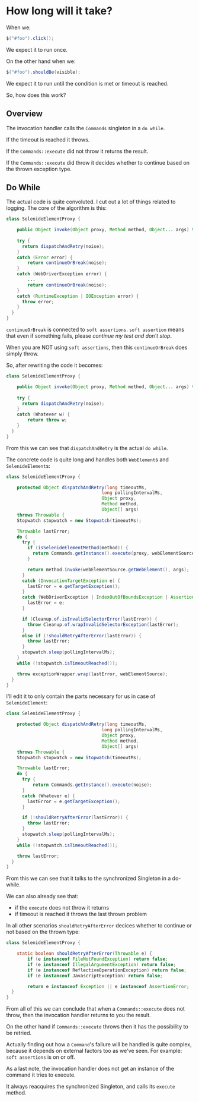 # How long will it take?

When we:

```java
$("#foo").click();
```

We expect it to run once.

On the other hand when we:

```java
$("#foo").shouldBe(visible);
```

We expect it to run until the condition is met or timeout is reached.

So, how does this work?

## Overview

The invocation handler calls the `Commands` singleton in a `do while`.

If the timeout is reached it throws.

If the `Commands::execute` did not throw it returns the result.

If the `Commands::execute` did throw it decides whether to continue based on the thrown exception type.

## Do While

The actual code is quite convoluted. I cut out a lot of things related to logging. The core of the algorithm is this:

```java
class SelenideElementProxy {

    public Object invoke(Object proxy, Method method, Object... args) throws Throwable {
   
    try {
      return dispatchAndRetry(noise);
    }
    catch (Error error) {
        return continueOrBreak(noise);
    }
    catch (WebDriverException error) {
        ...
        return continueOrBreak(noise);
    }
    catch (RuntimeException | IOException error) {
      throw error;
    }
  }
}
```

`continueOrBreak` is connected to `soft assertions`. `soft assertion` means that even if something fails, please *continue my test and don't stop*.

When you are NOT using `soft assertions`, then this `continueOrBreak` does simply throw.

So, after rewriting the code it becomes:

```java
class SelenideElementProxy {

    public Object invoke(Object proxy, Method method, Object... args) throws Throwable {
   
    try {
      return dispatchAndRetry(noise);
    }
    catch (Whatever w) {
        return throw w;
    }
  }
}
```

From this we can see that `dispatchAndRetry` is the actual `do while`.

The concrete code is quite long and handles both `WebElement`s and `SelenideElement`s:

```java
class SelenideElementProxy {

    protected Object dispatchAndRetry(long timeoutMs,
                                    long pollingIntervalMs,
                                    Object proxy,
                                    Method method,
                                    Object[] args)
    throws Throwable {
    Stopwatch stopwatch = new Stopwatch(timeoutMs);

    Throwable lastError;
    do {
      try {
        if (isSelenideElementMethod(method)) {
          return Commands.getInstance().execute(proxy, webElementSource, method.getName(), args);
        }

        return method.invoke(webElementSource.getWebElement(), args);
      }
      catch (InvocationTargetException e) {
        lastError = e.getTargetException();
      }
      catch (WebDriverException | IndexOutOfBoundsException | AssertionError e) {
        lastError = e;
      }

      if (Cleanup.of.isInvalidSelectorError(lastError)) {
        throw Cleanup.of.wrapInvalidSelectorException(lastError);
      }
      else if (!shouldRetryAfterError(lastError)) {
        throw lastError;
      }
      stopwatch.sleep(pollingIntervalMs);
    }
    while (!stopwatch.isTimeoutReached());

    throw exceptionWrapper.wrap(lastError, webElementSource);
  }
}
```

I'll edit it to only contain the parts necessary for us in case of `SelenideElement`:

```java
class SelenideElementProxy {

    protected Object dispatchAndRetry(long timeoutMs,
                                    long pollingIntervalMs,
                                    Object proxy,
                                    Method method,
                                    Object[] args)
    throws Throwable {
    Stopwatch stopwatch = new Stopwatch(timeoutMs);

    Throwable lastError;
    do {
      try {
          return Commands.getInstance().execute(noise);
      }
      catch (Whatever e) {
        lastError = e.getTargetException();
      }

      if (!shouldRetryAfterError(lastError)) {
        throw lastError;
      }
      stopwatch.sleep(pollingIntervalMs);
    }
    while (!stopwatch.isTimeoutReached());

    throw lastError;
  }
}
```

From this we can see that it talks to the synchronized Singleton in a do-while.

We can also already see that:
- if the `execute` does not throw it returns
- if timeout is reached it throws the last thrown problem

In all other scenarios `shouldRetryAfterError` decices whether to continue or not based on the thrown type:

```java
class SelenideElementProxy {

    static boolean shouldRetryAfterError(Throwable e) {
        if (e instanceof FileNotFoundException) return false;
        if (e instanceof IllegalArgumentException) return false;
        if (e instanceof ReflectiveOperationException) return false;
        if (e instanceof JavascriptException) return false;

        return e instanceof Exception || e instanceof AssertionError;
  }
}
```

From all of this we can conclude that when a `Commands::execute` does not throw, then the invocation handler returns to you the result.

On the other hand if `Commands::execute` throws then it has the possibility to be retried.

Actually finding out how a `Command`'s failure will be handled is quite complex, because it depends on external factors too as we've seen. For example: `soft assertions` is on or off.

As a last note, the invocation handler does not get an instance of the command it tries to execute.

It always reacquires the synchronized Singleton, and calls its `execute` method.
